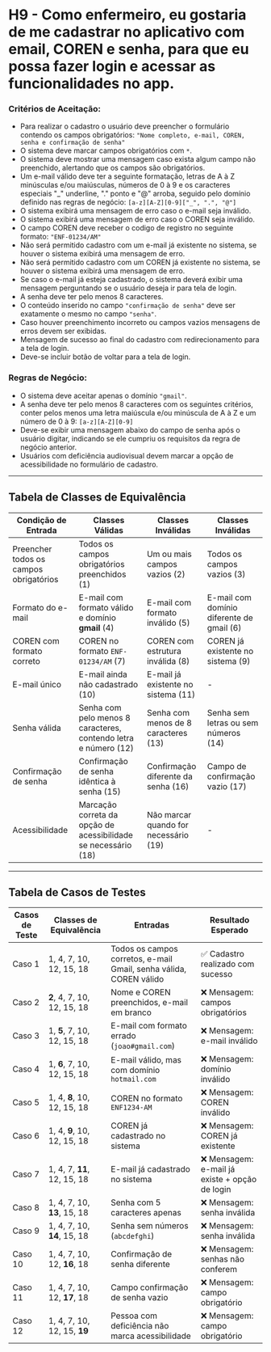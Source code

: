 # H9 - Como enfermeiro, eu gostaria de me cadastrar no aplicativo com email, COREN e senha, para que eu possa fazer login e acessar as funcionalidades no app.

### **Critérios de Aceitação:**

- Para realizar o cadastro o usuário deve preencher o formulário contendo os campos obrigatórios:
`"Nome completo, e-mail, COREN, senha e confirmação de senha"`
- O sistema deve marcar campos obrigatórios com `*`.
- O sistema deve mostrar uma mensagem caso exista algum campo não preenchido, alertando que os campos são obrigatórios.
- Um e-mail válido deve ter a seguinte formatação, letras de A à Z minúsculas e/ou maiúsculas, números de 0 à 9 e os caracteres especiais "_" underline, "." ponto e "@" arroba, seguido pelo domínio definido nas regras de negócio:
`[a-z][A-Z][0-9]["_", ".", "@"]`
- O sistema exibirá uma mensagem de erro caso o e-mail seja inválido. 
- O sistema exibirá uma mensagem de erro caso o COREN seja inválido. 
- O campo COREN deve receber o codigo de registro no seguinte formato: `"ENF-01234/AM"`
- Não será permitido cadastro com um e-mail já existente no sistema, se houver o sistema exibirá uma mensagem de erro. 
- Não será permitido cadastro com um COREN já existente no sistema, se houver o sistema exibirá uma mensagem de erro. 
- Se caso o e-mail já esteja cadastrado, o sistema deverá exibir uma mensagem perguntando se o usuário deseja ir para tela de login.
- A senha deve ter pelo menos 8 caracteres. 
- O conteúdo inserido no campo `"confirmação de senha"` deve ser exatamente o mesmo no campo `"senha"`.
- Caso houver preenchimento incorreto ou campos vazios mensagens de erros devem ser exibidas. 
- Mensagem de sucesso ao final do cadastro com redirecionamento para a tela de login.
- Deve-se incluir botão de voltar para a tela de login.

### **Regras de Negócio:**
- O sistema deve aceitar apenas o domínio `"gmail"`.
- A senha deve ter pelo menos 8 caracteres com os seguintes critérios, conter pelos menos uma letra maiúscula e/ou minúscula de A à Z e um número de 0 à 9:
`[a-z][A-Z][0-9]`
-  Deve-se exibir uma mensagem abaixo do campo de senha após o usuário digitar, indicando se ele cumpriu os requisitos da regra de negócio anterior.
- Usuários com deficiência audiovisual devem marcar a opção de acessibilidade no formulário de cadastro.
---
## Tabela de Classes de Equivalência

| Condição de Entrada                    | Classes Válidas                                                 | Classes Inválidas                     | Classes Inválidas                         |
| -------------------------------------- | --------------------------------------------------------------- | ------------------------------------- | ----------------------------------------- |
| Preencher todos os campos obrigatórios | Todos os campos obrigatórios preenchidos (1)                    | Um ou mais campos vazios (2)          | Todos os campos vazios (3)                |
| Formato do e-mail                      | E-mail com formato válido e domínio **gmail** (4)               | E-mail com formato inválido (5)       | E-mail com domínio diferente de gmail (6) |
| COREN com formato correto              | COREN no formato `ENF-01234/AM` (7)                             | COREN com estrutura inválida (8)      | COREN já existente no sistema (9)         |
| E-mail único                           | E-mail ainda não cadastrado (10)                                | E-mail já existente no sistema (11)   | -                                         |
| Senha válida                           | Senha com pelo menos 8 caracteres, contendo letra e número (12) | Senha com menos de 8 caracteres (13)  | Senha sem letras ou sem números (14)      |
| Confirmação de senha                   | Confirmação de senha idêntica à senha (15)                      | Confirmação diferente da senha (16)   | Campo de confirmação vazio (17)           |
| Acessibilidade                         | Marcação correta da opção de acessibilidade se necessário (18)  | Não marcar quando for necessário (19) | -                                         |
---
## Tabela de Casos de Testes
| Casos de Teste | Classes de Equivalência     | Entradas                                                           | Resultado Esperado                          |
| -------------- | --------------------------- | ------------------------------------------------------------------ | ------------------------------------------- |
| Caso 1         | 1, 4, 7, 10, 12, 15, 18     | Todos os campos corretos, e-mail Gmail, senha válida, COREN válido | ✅ Cadastro realizado com sucesso              |
| Caso 2         | **2**, 4, 7, 10, 12, 15, 18 | Nome e COREN preenchidos, e-mail em branco                         | ❌ Mensagem: campos obrigatórios               |
| Caso 3         | 1, **5**, 7, 10, 12, 15, 18 | E-mail com formato errado (`joao#gmail.com`)                       | ❌ Mensagem: e-mail inválido                   |
| Caso 4         | 1, **6**, 7, 10, 12, 15, 18 | E-mail válido, mas com domínio `hotmail.com`                       | ❌ Mensagem: domínio inválido                  |
| Caso 5         | 1, 4, **8**, 10, 12, 15, 18 | COREN no formato `ENF1234-AM`                                      | ❌ Mensagem: COREN inválido                    |
| Caso 6         | 1, 4, **9**, 10, 12, 15, 18 | COREN já cadastrado no sistema                                     | ❌ Mensagem: COREN já existente                |
| Caso 7         | 1, 4, 7, **11**, 12, 15, 18 | E-mail já cadastrado no sistema                                    | ❌ Mensagem: e-mail já existe + opção de login |
| Caso 8         | 1, 4, 7, 10, **13**, 15, 18 | Senha com 5 caracteres apenas                                      | ❌ Mensagem: senha inválida                    |
| Caso 9         | 1, 4, 7, 10, **14**, 15, 18 | Senha sem números (`abcdefghi`)                                    | ❌ Mensagem: senha inválida                    |
| Caso 10        | 1, 4, 7, 10, 12, **16**, 18 | Confirmação de senha diferente                                     | ❌ Mensagem: senhas não conferem               |
| Caso 11        | 1, 4, 7, 10, 12, **17**, 18 | Campo confirmação de senha vazio                                   | ❌ Mensagem: campo obrigatório                 |
| Caso 12        | 1, 4, 7, 10, 12, 15, **19** | Pessoa com deficiência não marca acessibilidade                    | ❌ Mensagem: campo obrigatório                 |
